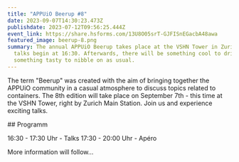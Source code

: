 ```yaml
---
title: "APPUiO Beerup #8"
date: 2023-09-07T14:30:23.473Z
publishdate: 2023-07-12T09:56:25.444Z
event_link: https://share.hsforms.com/13U8O05srT-GJFISnEGacbA48awa
featured_image: beerup-8.png
summary: The annual APPUiO Beerup takes place at the VSHN Tower in Zurich. The
  talks begin at 16:30. Afterwards, there will be something cool to drink and
  something tasty to nibble on as usual.
---
```

The term "Beerup" was created with the aim of bringing together the APPUiO community in a casual atmosphere to discuss topics related to containers. The 8th edition will take place on September 7th - this time at the VSHN Tower, right by Zurich Main Station. Join us and experience exciting talks.

#﻿# Programm

1﻿6:30 - 17:30 Uhr - Talks
1﻿7:30 - 20:00 Uhr - Apéro

More information will follow...
